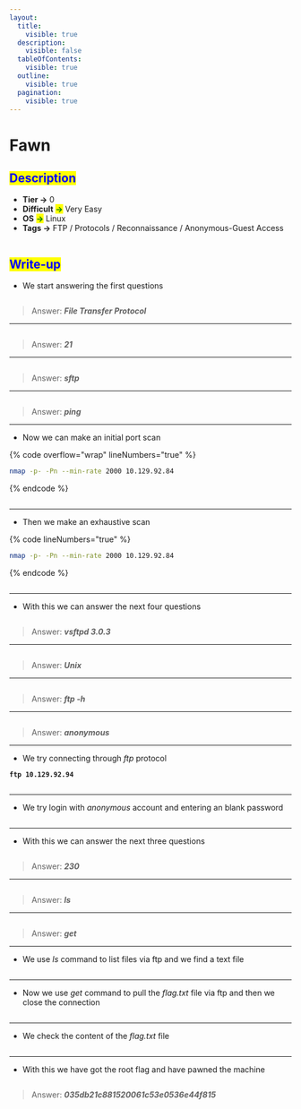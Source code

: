 ```yaml
---
layout:
  title:
    visible: true
  description:
    visible: false
  tableOfContents:
    visible: true
  outline:
    visible: true
  pagination:
    visible: true
---
```


# Fawn

## <mark style="color:blue;">Description</mark>

* **Tier **<mark style="color:green;">**->**</mark> 0
* **Difficult** <mark style="color:green;">**->**</mark> Very Easy
* **OS** <mark style="color:green;">**->**</mark> Linux
* **Tags **<mark style="color:green;">**->**</mark> FTP / Protocols / Reconnaissance / Anonymous-Guest Access

<figure><img src="../../../.gitbook/assets/image (20).png" alt=""><figcaption></figcaption></figure>



## <mark style="color:blue;">Write-up</mark>

* We start answering the first questions

<figure><img src="../../../.gitbook/assets/image (47).png" alt=""><figcaption></figcaption></figure>

> Answer: _**File Transfer Protocol**_

***

<figure><img src="../../../.gitbook/assets/image (48).png" alt=""><figcaption></figcaption></figure>

> Answer: _**21**_

***

<figure><img src="../../../.gitbook/assets/image (49).png" alt=""><figcaption></figcaption></figure>

> Answer: _**sftp**_

***

<figure><img src="../../../.gitbook/assets/image (50).png" alt=""><figcaption></figcaption></figure>

> Answer: _**ping**_

***

* Now we can make an initial port scan

{% code overflow="wrap" lineNumbers="true" %}
```sh
nmap -p- -Pn --min-rate 2000 10.129.92.84
```
{% endcode %}

<figure><img src="../../../.gitbook/assets/image (46).png" alt=""><figcaption></figcaption></figure>

***

* Then we make an exhaustive scan

{% code lineNumbers="true" %}
```bash
nmap -p- -Pn --min-rate 2000 10.129.92.84
```
{% endcode %}

<figure><img src="../../../.gitbook/assets/image (52).png" alt=""><figcaption></figcaption></figure>

***

* With this we can answer the next four questions

<figure><img src="../../../.gitbook/assets/image (51).png" alt=""><figcaption></figcaption></figure>

> Answer: _**vsftpd 3.0.3**_

***

<figure><img src="../../../.gitbook/assets/image (54).png" alt=""><figcaption></figcaption></figure>

> Answer: _**Unix**_

***

<figure><img src="../../../.gitbook/assets/image (55).png" alt=""><figcaption></figcaption></figure>

> Answer: _**ftp -h**_

***

<figure><img src="../../../.gitbook/assets/image (56).png" alt=""><figcaption></figcaption></figure>

> Answer: _**anonymous**_

***

* We try connecting through _ftp_ protocol

<pre class="language-bash" data-line-numbers><code class="lang-bash"><strong>ftp 10.129.92.94
</strong></code></pre>

<figure><img src="../../../.gitbook/assets/image (57).png" alt=""><figcaption></figcaption></figure>

***

* We try login with _anonymous_ account and entering an blank password

<figure><img src="../../../.gitbook/assets/image (58).png" alt=""><figcaption></figcaption></figure>

***

* With this we can answer the next three questions

<figure><img src="../../../.gitbook/assets/image (59).png" alt=""><figcaption></figcaption></figure>

> Answer: _**230**_

***

<figure><img src="../../../.gitbook/assets/image (60).png" alt=""><figcaption></figcaption></figure>

> Answer: _**ls**_

***

<figure><img src="../../../.gitbook/assets/image (61).png" alt=""><figcaption></figcaption></figure>

> Answer: _**get**_

***

* We use _ls_ command to list files via ftp and we find a text file

<figure><img src="../../../.gitbook/assets/image (63).png" alt=""><figcaption></figcaption></figure>

***

* Now we use _get_ command to pull the _flag.txt_ file via ftp and then we close the connection

<figure><img src="../../../.gitbook/assets/image (62).png" alt=""><figcaption></figcaption></figure>

***

* We check the content of the _flag.txt_ file

<figure><img src="../../../.gitbook/assets/image (64).png" alt=""><figcaption></figcaption></figure>

***

* With this we have got the root flag and have pawned the machine

<figure><img src="../../../.gitbook/assets/image (65).png" alt=""><figcaption></figcaption></figure>

> Answer: _**035db21c881520061c53e0536e44f815**_
